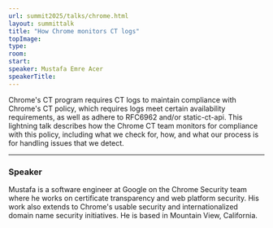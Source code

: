 ```yaml
---
url: summit2025/talks/chrome.html
layout: summittalk
title: "How Chrome monitors CT logs"
topImage:
type:
room:
start:
speaker: Mustafa Emre Acer
speakerTitle:
---
```


<div class="font-google font-medium">

Chrome's CT program requires CT logs to maintain compliance with Chrome's CT
policy, which requires logs meet certain availability requirements, as well as
adhere to RFC6962 and/or static-ct-api. This lightning talk describes how the
Chrome CT team monitors for compliance with this policy, including what we check
for, how, and what our process is for handling issues that we detect.

---

### Speaker

Mustafa is a software engineer at Google on the Chrome Security team where he
works on certificate transparency and web platform security. His work also
extends to Chrome's usable security and internationalized domain name security
initiatives. He is based in Mountain View, California.

</div>
